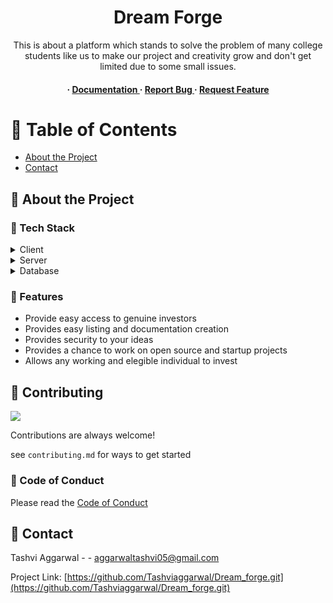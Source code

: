 <div align='center'>

<h1>Dream Forge</h1>
<p>This is about a platform which stands to solve the problem of many college students like us to make our project and creativity grow and don't get limited due to some small issues. </p>

<h4> <span> · </span> <a href="https://github.com/Tashviaggarwal/Dream_forge/blob/master/README.md"> Documentation </a> <span> · </span> <a href="https://github.com/Tashviaggarwal/Dream_forge/issues"> Report Bug </a> <span> · </span> <a href="https://github.com/Tashviaggarwal/Dream_forge/issues"> Request Feature </a> </h4>


</div>

# :notebook_with_decorative_cover: Table of Contents

- [About the Project](#star2-about-the-project)
- [Contact](#handshake-contact)


## :star2: About the Project
### :space_invader: Tech Stack
<details> <summary>Client</summary> <ul>
<li><a href="">React.JS</a></li>
<li><a href="">html, css, js</a></li>
</ul> </details>
<details> <summary>Server</summary> <ul>
<li><a href="">netlify</a></li>
<li><a href="">flask</a></li>
</ul> </details>
<details> <summary>Database</summary> <ul>
<li><a href="">firebase</a></li>
<li><a href="">mongoDB</a></li>
</ul> </details>

### :dart: Features
- Provide easy access to genuine investors
- Provides easy listing and documentation creation
- Provides security to your ideas
- Provides a chance to work on open source and startup projects
- Allows any working and elegible individual to invest


## :wave: Contributing

<a href="https://github.com/Tashviaggarwal/Dream_forge.git/graphs/contributors"> <img src="https://contrib.rocks/image?repo=Louis3797/awesome-readme-template" /> </a>

Contributions are always welcome!

see `contributing.md` for ways to get started

### :scroll: Code of Conduct

Please read the [Code of Conduct](https://github.com/Tashviaggarwal/Dream_forge.git/blob/master/CODE_OF_CONDUCT.md)

## :handshake: Contact

Tashvi Aggarwal - - aggarwaltashvi05@gmail.com

Project Link: [https://github.com/Tashviaggarwal/Dream_forge.git](https://github.com/Tashviaggarwal/Dream_forge.git)
